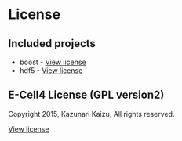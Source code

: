 # License

## Included projects

- boost - [View license](http://www.boost.org/users/license.html)
- hdf5 - [View license](https://www.hdfgroup.org/products/licenses.html)
 
## E-Cell4 License (GPL version2)

Copyright 2015, Kazunari Kaizu, All rights reserved.

[View license](https://github.com/ecell/ecell4/blob/develop/LICENSE)
